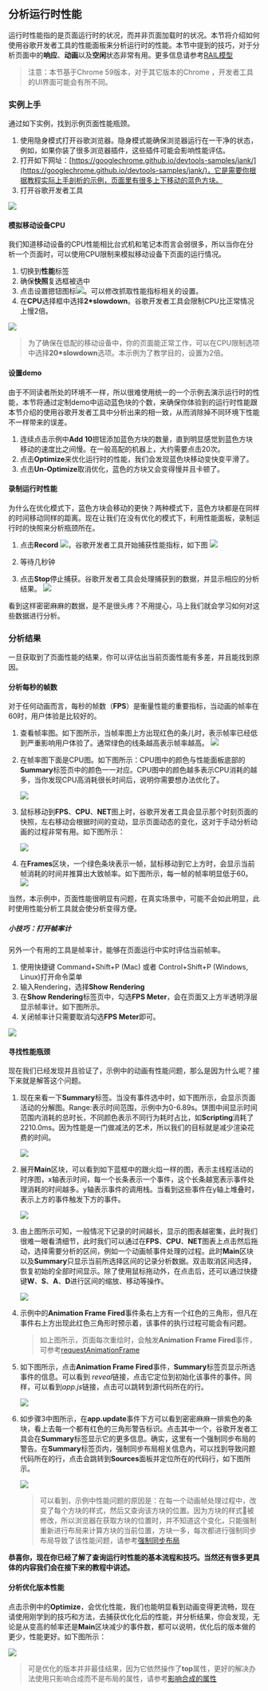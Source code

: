 <!-- toc -->
## 分析运行时性能

运行时性能指的是页面运行时的状况，而并非页面加载时的状况。本节将介绍如何使用谷歌开发者工具的性能面板来分析运行时的性能。本节中提到的技巧，对于分析页面中的**响应**、**动画**以及**空闲**状态非常有用。更多信息请参考[RAIL模型](https://developers.google.com/web/fundamentals/performance/rail)

> 注意：本节基于Chrome 59版本，对于其它版本的Chrome ，开发者工具的UI界面可能会有所不同。

### 实例上手

通过如下实例，找到示例页面性能瓶颈。

1. 使用隐身模式打开谷歌浏览器。隐身模式能确保浏览器运行在一干净的状态，例如，如果你装了很多浏览器插件，这些插件可能会影响性能评估。
2. 打开如下网址：[https://googlechrome.github.io/devtools-samples/jank/](https://googlechrome.github.io/devtools-samples/jank/)，它是需要你根据教程实际上手剖析的示例，页面里有很多上下移动的蓝色方块。
3. 打开谷歌开发者工具

![](/assets/performance/get-started.png)

#### 模拟移动设备CPU

我们知道移动设备的CPU性能相比台式机和笔记本而言会弱很多，所以当你在分析一个页面时，可以使用CPU限制来模拟移动设备下页面的运行情况。

1. 切换到**性能**标签
2. 确保**快照**复选框被选中
3. 点击设置摁钮图标![](/assets/performance/capture-settings.png)。可以修改抓取性能指标相关的设置。
4. 在**CPU**选择框中选择**2*slowdown**。谷歌开发者工具会限制CPU比正常情况上慢2倍。

![](/assets/performance/throttling.png)

> 为了确保在低配的移动设备中，你的页面能正常工作，可以在CPU限制选项中选择**20*slowdown**选项。本示例为了教学目的，设置为2倍。

#### 设置demo

由于不同读者所处的环境不一样，所以很难使用统一的一个示例去演示运行时的性能，本节将通过定制demo中运动蓝色块的个数，来确保你体验到的运行时性能跟本节介绍的使用谷歌开发者工具中分析出来的相一致，从而消除掉不同环境下性能不一样带来的误差。

1. 连续点击示例中**Add 10**摁钮添加蓝色方块的数量，直到明显感觉到蓝色方块移动的速度比之间慢。在一般高配的机器上，大约需要点击20次。
2. 点击**Optimize**来优化运行时的性能，我们会发现蓝色块移动变快变平滑了。
3. 点击**Un-Optimize**取消优化，蓝色的方块又会变得慢并且卡顿了。

#### 录制运行时性能

为什么在优化模式下，蓝色方块会移动的更快？两种模式下，蓝色方块都是在同样的时间移动同样的距离。现在让我们在没有优化的模式下，利用性能面板，录制运行时的快照来分析瓶颈所在。

1. 点击**Record** ![](/assets/performance/record.png)，谷歌开发者工具开始捕获性能指标，如下图
    ![](/assets/performance/profiling.png)

2. 等待几秒钟

3. 点击**Stop**停止捕获。谷歌开发者工具会处理捕获到的数据，并显示相应的分析结果。
    ![](/assets/performance/results.png)

看到这样密密麻麻的数据，是不是很头疼？不用提心，马上我们就会学习如何对这些数据进行分析。

### 分析结果

一旦获取到了页面性能的结果，你可以评估出当前页面性能有多差，并且能找到原因。

#### 分析每秒的帧数

对于任何动画而言，每秒的帧数（**FPS**）是衡量性能的重要指标，当动画的帧率在60时，用户体验是比较好的。

1. 查看帧率图。如下图所示，当帧率图上方出现红色的条儿时，表示帧率已经低到严重影响用户体验了。通常绿色的线条越高表示帧率越高。
    ![](/assets/performance/fps-chart.png)
    
2. 在帧率图下面是CPU图。如下图所示：CPU图中的颜色与性能面板底部的**Summary**标签页中的颜色一一对应。CPU图中的颜色越多表示CPU消耗的越多，当你发现CPU高消耗很长时间后，说明你需要想办法优化了。

    ![](/assets/performance/cpu-summary.png)
3. 鼠标移动到**FPS**、**CPU**、**NET**图上时，谷歌开发者工具会显示那个时刻页面的快照，左右移动会根据时间的变动，显示页面动态的变化，这对于手动分析动画的过程非常有用。如下图所示：

    ![](/assets/performance/screenshot.png)
    
4. 在**Frames**区块，一个绿色条块表示一帧，鼠标移动到它上方时，会显示当前帧消耗的时间并推算出大致帧率。如下图所示，每一帧的帧率明显低于60。
    ![](/assets/performance/frame.png)

当然，本示例中，页面性能很明显有问题，在真实场景中，可能不会如此明显，此时使用性能分析工具就会使分析变得方便。

##### 小技巧：打开帧率计

另外一个有用的工具是帧率计，能够在页面运行中实时评估当前帧率。
1. 使用快捷键 Command+Shift+P (Mac) 或者 Control+Shift+P (Windows, Linux)打开命令菜单
2. 输入Rendering，选择**Show Rendering**
3. 在**Show Rendering**标签页中，勾选**FPS Meter**，会在页面又上方半透明浮层显示帧率计。如下图所示。
4. 关闭帧率计只需要取消勾选**FPS Meter**即可。

![](/assets/performance/fps-meter.png)

#### 寻找性能瓶颈

现在我们已经发现并且验证了，示例中的动画有性能问题，那么是因为什么呢？接下来就是解答这个问题。

1. 现在来看一下**Summary**标签。当没有事件选中时，如下图所示，会显示页面活动的分解图。Range:表示时间范围，示例中为0-6.89s。饼图中间显示时间范围内消耗的总时长，不同颜色表示不同行为耗时占比，如**Scripting**消耗了2210.0ms。因为性能是一门做减法的艺术，所以我们的目标就是减少渲染花费的时间。

    ![](/assets/performance/summary.png)

2. 展开**Main**区块，可以看到如下蓝框中的跟火焰一样的图，表示主线程活动的时序图，x轴表示时间，每一个长条表示一个事件，这个长条越宽表示事件处理消耗的时间越多。y轴表示事件的调用栈。当看到这些事件在y轴上堆叠时，表示上方的事件触发下方的事件。

    ![](/assets/performance/main.png)
    
3. 由上图所示可知，一般情况下记录的时间越长，显示的图表越密集，此时我们很难一眼看清细节，此时我们可以通过在**FPS**、**CPU**、**NET**图表上点击然后拖动，选择需要分析的区间，例如一个动画帧事件处理的过程。此时**Main**区块以及**Summary**只显示当前所选择区间的记录分析数据。双击取消区间选择，恢复初始的全部时间显示。除了使用鼠标拖动外，在点击后，还可以通过快捷键**W**、**S**、**A**、**D**进行区间的缩放、移动等操作。

    ![](/assets/performance/zoomed.png)
    
4. 示例中的**Animation Frame Fired**事件条右上方有一个红色的三角形，但凡在事件右上方出现此红色三角形时预示着，该事件的执行过程可能会有问题。

    > 如上图所示，页面每次重绘时，会触发**Animation Frame Fired**事件，可参考[requestAnimationFrame](http://javascript.ruanyifeng.com/htmlapi/requestanimationframe.html)

5. 如下图所示，点击**Animation Frame Fired**事件，**Summary**标签页显示所选事件的信息。可以看到 *reveal*链接，点击它定位到初始化该事件的事件。同样，可以看到*app.js*链接，点击可以跳转到源代码所在的行。

    ![](/assets/performance/animation-frame-fired.png)
    
6. 如步骤3中图所示，在**app.update**事件下方可以看到密密麻麻一排紫色的条块，看上去每一个都有红色的三角形警告标识。点击其中一个，谷歌开发者工具会在**Summary**标签显示它的更多信息。确实，这里有一个强制同步布局的警告。在**Summary**标签页内，强制同步布局相关信息內，可以找到导致问题代码所在的行，点击会跳转到**Sources**面板并定位所在的代码行，如下图所示。

    ![](/assets/performance/forced-layout-src.png)
    > 可以看到，示例中性能问题的原因是：在每一个动画帧处理过程中，改变了每个方块的样式，然后又查询该方块的位置。因为方块的样式被修改，所以浏览器在获取方块的位置时，并不知道这个变化，只能强制重新进行布局来计算方块的当前位置，方块一多，每次都进行强制同步布局导致了该性能问题，请参考[强制同步布局](https://developers.google.cn/web/fundamentals/performance/rendering/avoid-large-complex-layouts-and-layout-thrashing#avoid_forced_synchronous_layouts)

**恭喜你，现在你已经了解了查询运行时性能的基本流程和技巧。当然还有很多更具体的内容我们会在接下来的教程中讲述。**


#### 分析优化版本性能

点击示例中的**Optimize**，会优化性能，我们也能明显看到动画变得更流畅，现在请使用刚学到的技巧和方法，去捕获优化化后的性能，并分析结果，你会发现，无论是从变高的帧率还是**Main**区块减少的事件数，都可以说明，优化后的版本做的更少，性能更好。如下图所示：

![](/assets/performance/optimize_version.png)

> 可是优化的版本并非最佳结果，因为它依然操作了**top**属性，更好的解决办法使用只影响合成而不是布局的属性，请参考[影响合成的属性](https://developers.google.cn/web/fundamentals/performance/rendering/stick-to-compositor-only-properties-and-manage-layer-count#use_transform_and_opacity_changes_for_animations)
